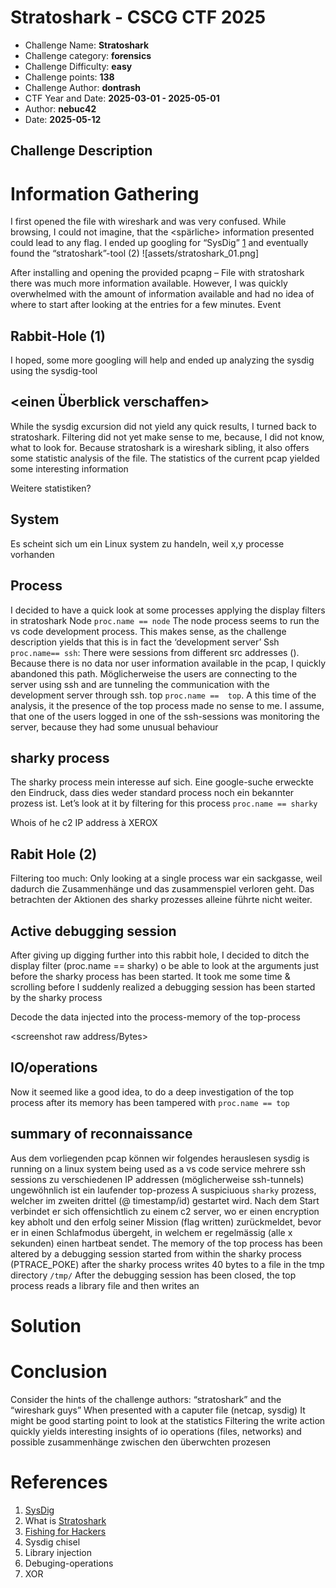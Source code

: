 # Stratoshark - CSCG CTF 2025
- Challenge Name: __Stratoshark__
- Challenge category: __forensics__
- Challenge Difficulty: __easy__
- Challenge points: __138__
- Challenge Author: __dontrash__
- CTF Year and Date: __2025-03-01 - 2025-05-01__
- Author: __nebuc42__
- Date: __2025-05-12__

## Challenge Description


# Information Gathering
I first opened the file with wireshark and was very confused. While browsing, I could not imagine, that the <spärliche> information presented could lead to any flag. I ended up googling for “SysDig” [1]() and eventually found the “stratoshark”-tool (2)
![assets/stratoshark_01.png]
 
After installing and opening the provided pcapng – File with stratoshark there was much more information available. However, I was quickly overwhelmed with the amount of information available and had no idea of where to start after looking at the entries for a few minutes. Event
 
## Rabbit-Hole (1)
I hoped, some more googling will help and ended up analyzing the sysdig using the sysdig-tool
<user>
<examples of sysdig commands and>
 
## <einen Überblick verschaffen>
While the sysdig excursion did not yield any quick results, I turned back to stratoshark. Filtering did not yet make sense to me, because, I did not know, what to look for. Because stratoshark is a wireshark sibling, it also offers some statistic analysis of the file. The statistics of the current pcap yielded some interesting information
 
<screenshot of process-statistics>
 
Weitere statistiken?
 
## System
Es scheint sich um ein Linux system zu handeln, weil x,y processe vorhanden
 
## Process
I decided to have a quick look at some processes applying the display filters in stratoshark
Node `proc.name == node` The node process seems to run the vs code development process. This makes sense, as the challenge description yields that this is in fact the ‘development server’
Ssh `proc.name== ssh`: There were sessions from different src addresses (). Because there is no data nor user information available in the pcap, I quickly abandoned this path. Möglicherweise the users are connecting to the server using ssh and are tunneling the communication with the development server through ssh.
top `proc.name ==  top`. A this time of the analysis, it the presence of the top process made no sense to me. I assume, that one of the users logged in one of the ssh-sessions was monitoring the server, because they had <festgestellt> some unusual behaviour
 
## sharky process
The sharky process <zog> mein interesse auf sich. Eine google-suche erweckte den Eindruck, dass dies weder standard process noch ein bekannter prozess ist. Let’s look at it by filtering for this process `proc.name == sharky`
 
<screenshot sharky startup>
<screenshot connect and key>
<screenshot tmp file written>
<screenshot flag written>
<screenshot heartbeat>
 
Whois of he c2 IP address à XEROX
 
## Rabit Hole (2)
Filtering too much: Only looking at a single process war ein sackgasse, weil dadurch die Zusammenhänge und das zusammenspiel verloren geht. Das betrachten der Aktionen des sharky prozesses alleine führte nicht weiter.
 
## Active debugging session
After giving up digging further into this rabbit hole, I decided to ditch the display filter (proc.name == sharky) o be able to look at the arguments just before the sharky process has been started. It took me some time & scrolling before I suddenly realized a debugging session has been started by the sharky process
 
<screenshot PTRACE_ATTACH>
 
Decode the data injected into the process-memory of the top-process
<screenshot PTRACE_POKE>
 
<screenshot raw address/Bytes>
<decode script>
<decoded string>
 
## IO/operations
Now it seemed like a good idea, to do a deep investigation of the top process after its memory has been tampered with
`proc.name == top` 
 
## summary of reconnaissance
Aus dem vorliegenden pcap können wir folgendes herauslesen
sysdig is running on a linux system being used as a vs code service
mehrere ssh sessions zu verschiedenen IP addressen (möglicherweise ssh-tunnels)
ungewöhnlich ist ein laufender top-prozess
A suspiciuous `sharky` prozess, welcher im zweiten drittel (@ timestamp/id) gestartet wird. Nach dem Start verbindet er sich offensichtlich zu einem c2 server, wo er einen encryption key abholt und den erfolg seiner Mission (flag written) zurückmeldet, bevor er in einen Schlafmodus übergeht, in welchem er regelmässig (alle x sekunden) einen hartbeat sendet.
The memory of the top process has been altered by a debugging session started from within the sharky process (PTRACE_POKE) after the sharky process writes 40 bytes to a file in the tmp directory `/tmp/`
After the debugging session has been closed, the top process reads a library file and then writes an
 
# Solution
 
 
# Conclusion
Consider the hints of the challenge authors: “stratoshark” and the “wireshark guys”
When presented with a caputer file (netcap, sysdig) It might be good starting point to look at the statistics
Filtering the write action quickly yields interesting insights of io operations (files, networks) and possible zusammenhänge zwischen den überwchten prozesen
 
# References

1. <a name="1"></a>[SysDig](https://sysdig.com/)
2. <a name="2"></a>What is [Stratoshark](https://sysdig.com/learn-cloud-native/?what-is-stratoshark/)
3. [Fishing for Hackers](https://sysdig.com/blog/fishing-for-hackers/)
4. Sysdig chisel
3. Library injection
4. Debuging-operations
5. XOR